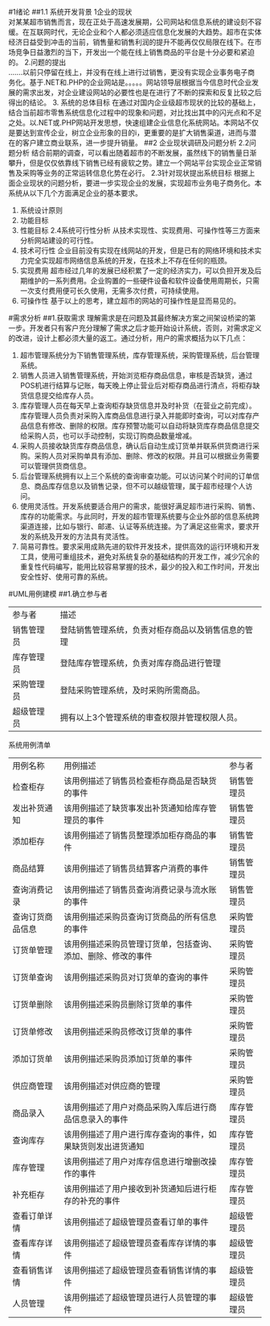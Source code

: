 #1绪论
##1.1 系统开发背景
1企业的现状  
对某某超市销售而言，现在正处于高速发展期，公司网站和信息系统的建设刻不容缓。在互联网时代，无论企业和个人都必须适应信息化发展的大趋势。超市在实体经济日益受到冲击的当前，销售量和销售利润的提升不能再仅仅局限在线下。在市场竞争日益激烈的当下，开发出一个能在线上销售商品的平台是十分必要和紧迫的。
2.问题的提出                                                                                                          
…….以前只停留在线上，并没有在线上进行过销售，更没有实现企业事务电子商务化。基于.NET和.PHP的企业网站是。。。。。网站领导层根据当今信息时代企业发展的需求出发，对企业建设网站的必要性也是在进行了不断的探索和反复比较之后得出的结论。
3.	系统的总体目标
在通过对国内企业级超市现状的比较的基础上，结合当前超市零售系统信息化过程中的现象和问题，对比找出其中的闪光点和不足之处。以.NET或.PHP网站开发思想，快速组建企业信息化系统网站。本网站不仅是要达到宣传企业，树立企业形象的目的i，更重要的是扩大销售渠道，进而与潜在的客户建立商业联系，进一步提升销量。
##2 企业现状调研及问题分析
2.2问题分析
  结合前期的调查，可以看出随着超市的不断发展，虽然线下的销售量日渐攀升，但是仅仅依靠线下销售已经有疲软之势。建立一个网站平台实现企业正常销售及采购等业务的正常运转信息化势在必行。
2.3针对现状提出系统目标
  根据上面企业现状的问题分析，要进一步实现企业的发展，实现超市业务电子商务化。本系统从以下几个方面满足企业的基本要求。
1.	系统设计原则
2.	功能目标
3.	性能目标
2.4系统可行性分析
  从技术实现性、实现费用、可操作性等三方面来分析网站建设的可行性。
1.	技术可行性
企业目前没有实现在线网站的开发，但是已有的网络环境和技术实力完全实现超市网络信息系统的开发，在技术上不存在任何的瓶颈。
2.	实现费用
超市经过几年的发展已经积累了一定的经济实力，可以负担开发及后期维护的一系列费用。企业购置的一些硬件设备和软件设备使用周期长，只需一次支付费用便可长久使用，无需多次付费，可持续使用。
3.	可操作性
基于以上的思考，建立超市的网站的可操作性是显而易见的。

#需求分析
##1.获取需求
 理解需求是在问题及其最终解决方案之间架设桥梁的第一步。开发者只有客户充分理解了需求之后才能开始设计系统，否则，对需求定义的改进，设计上都必须大量的返工。通过分析，用户的需求概括为以下几点：
<ol>
<li>超市管理系统分为下销售管理系统，库存管理系统，采购管理系统，后台管理系统。</li>
<li>销售人员进入销售管理系统，开始浏览柜存商品信息，审核是否缺货，通过POS机进行结算与记账，每天晚上停止营业后对柜存商品进行清点，将柜存缺货信息提交给库存人员。</li>
<li>库存管理人员在每天早上查询柜存缺货信息并及时补货（在营业之前完成）。库存管理人员负责对采购入库商品信息进行录入并能即时查询，可以对库存产品信息有修改、删除的权限。库存预警功能可以自动将缺货库存商品信息提交给采购人员，也可以手动控制，实现订购商品数量增减。</li>
<li>采购人员接收缺货库存商品信息，确认后自动生成订货单并联系供货商进行采购。采购人员对采购单具有添加、删除、修改的权限。并且可以根据业务需要可以管理供货商信息。</li>
<li>后台管理系统拥有以上三个系统的查询审查功能。可以访问某个时间的订单信息、商品库存信息以及销售记录，但不可以越级管理，属于超市经理个人访问。</li>
<li>使用灵活性。开发系统要适合用户的需求，能很好满足超市进行采购、销售、库存的功能需求。与此同时，开发的超市管理系统要与企业外部的信息系统跨渠道连接，比如与银行、邮递、认证等系统连接。为了满足这些需求，要求开发的系统及开发的方法具有灵活性。</li>
<li>简易可靠性。要求采用成熟先进的软件开发技术，提供高效的运行环境和开发工具，使用可重组技术，避免对系统复杂的基础结构的开发工作，减少冗余的重复性代码编写，能用比较容易掌握的技术，最少的投入和工作时间，开发出安全性好、使用可靠的系统。</li>
</ol>
#UML用例建模
##1.确立参与者
 

<table>
 <tr>
  <td>参与者</td>
  <td>描述</td>  
 </tr>
 <tr>
  <td>销售管理员</td>
  <td>登陆销售管理系统，负责对柜存商品以及销售信息的管理</td>
 <tr>
 <tr>
  <td>库存管理员</td>
  <td>登陆库存管理系统，负责对库存商品进行管理</td>
 <tr>
 <tr>
  <td>采购管理员</td>
  <td>登陆采购管理系统，及时采购所需商品。</td>
 <tr>
 <tr>
  <td>超级管理员</td>
  <td>拥有以上3个管理系统的审查权限并管理权限人员。</td>
 <tr>
</table>
系统用例清单
<table>
 <tr>
  <td>用例名称</td>
  <td>用例描述</td>
  <td>参与者</td>  
 </tr>
 <tr>
  <td>检查柜存</td>
  <td>该用例描述了销售员检查柜存商品是否缺货的事件</td>
  <td>销售管理员</td>  
 </tr>
 <tr>
  <td>发出补货通知</td>
  <td>该用例描述了缺货事发出补货通知给库存管理员的事件</td>
  <td>销售管理员</td> 
 </tr>
 <tr>
  <td>添加柜存</td>
  <td>该用例描述了销售员整理添加柜存商品的事件</td>
  <td>销售管理员</td> 
 </tr>
 <tr>
  <td>商品结算</td>
  <td>该用例描述了销售员结算客户消费的事件</td>
  <td>销售管理员</td>  
 </tr>
 <tr>
  <td>查询消费记录</td>
  <td>该用例描述了销售员查询消费记录与流水账的事件</td>
  <td>销售管理员</td>  
 </tr>
 <tr>
  <td>查询订货商品信息</td>
  <td>该用例描述采购员查询订货商品的所有信息的事件</td>
  <td>采购管理员</td>  
 </tr>
 <tr>
  <td>订货单管理</td>
  <td>该用例描述采购员管理订货单，包括查询、添加、删除、修改的事件</td>
  <td>采购管理员</td>  
 </tr>
 <tr>
  <td>订货单查询</td>
  <td>该用例描述采购员对订货单的查询的事件</td>
  <td>采购管理员</td>  
 </tr>
 <tr>
  <td>订货单删除</td>
  <td>该用例描述采购员删除订货单的事件</td>
  <td>采购管理员</td>  
 </tr>
 <tr>
  <td>订货单修改</td>
  <td>该用例描述采购员修改订货单的事件</td>
  <td>采购管理员</td>  
 </tr>
 <tr>
  <td>添加订货单</td>
  <td>该用例描述采购员添加订货单的事件</td>
  <td>采购管理员</td>  
 </tr>
 <tr>
  <td>供应商管理</td>
  <td>该用例描述对供应商的管理</td>
  <td>采购管理员</td>  
 </tr>
 <tr>
  <td>商品录入</td>
  <td>该用例描述了用户对商品采购入库后进行商品信息录入的事件</td>
  <td>库存管理员</td>  
 </tr>
 <tr>
  <td>查询库存</td>
  <td>该用例描述了用户进行库存查询的事件，如果缺货则发出进货通知</td>
  <td>库存管理员</td>  
 </tr>
 <tr>
  <td>库存管理</td>
  <td>该用例描述了用户对库存信息进行增删改操作的事件</td>
  <td>库存管理员</td>  
 </tr>
 <tr>
  <td>补充柜存</td>
  <td>该用例描述了用户接收到补货通知后进行柜存的补充的事件</td>
  <td>库存管理员</td>  
 </tr>
 <tr>
  <td>查看订单详情</td>
  <td>该用例描述了超级管理员查看订单的事件</td>
  <td>超级管理员</td>
 </tr>
 <tr>
  <td>查看库存详情</td>
  <td>该用例描述了超级管理员查看库存详情的事件</td>
  <td>超级管理员</td>  
 </tr>
 <tr>
  <td>查看销售详情</td>
  <td>该用例描述了超级管理员查看销售详情的事件</td>
  <td>超级管理员</td>  
 </tr>
 <tr>
  <td>人员管理</td>
  <td>该用例描述了超级管理员进行人员管理的事件</td>
  <td>超级管理员</td>  
 </tr>
</table>
